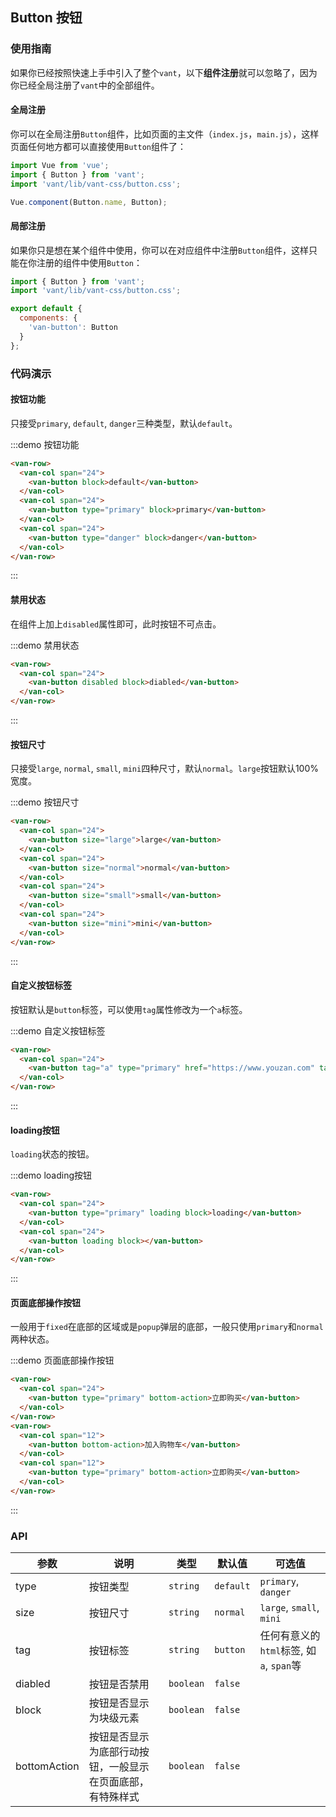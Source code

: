 <style>
@component-namespace demo {
  @b button {
    .van-button {
      -webkit-tap-highlight-color: rgba(0, 0, 0, 0);
      user-select: none;
    }
    .van-row {
      padding: 0 15px;
      margin-bottom: 20px;
    }
    .van-col-24 {
      margin-bottom: 20px;

      &:last-child {
        margin-bottom: 0;
      }
    }
  }
}
</style>

## Button 按钮

### 使用指南

如果你已经按照快速上手中引入了整个`vant`，以下**组件注册**就可以忽略了，因为你已经全局注册了`vant`中的全部组件。

#### 全局注册

你可以在全局注册`Button`组件，比如页面的主文件（`index.js`，`main.js`），这样页面任何地方都可以直接使用`Button`组件了：

```js
import Vue from 'vue';
import { Button } from 'vant';
import 'vant/lib/vant-css/button.css';

Vue.component(Button.name, Button);
```

#### 局部注册

如果你只是想在某个组件中使用，你可以在对应组件中注册`Button`组件，这样只能在你注册的组件中使用`Button`：

```js
import { Button } from 'vant';
import 'vant/lib/vant-css/button.css';

export default {
  components: {
    'van-button': Button
  }
};
```

### 代码演示

#### 按钮功能

只接受`primary`, `default`, `danger`三种类型，默认`default`。

:::demo 按钮功能
```html
<van-row>
  <van-col span="24">
    <van-button block>default</van-button>
  </van-col>
  <van-col span="24">
    <van-button type="primary" block>primary</van-button>
  </van-col>
  <van-col span="24">
    <van-button type="danger" block>danger</van-button>
  </van-col>
</van-row>
```
:::

#### 禁用状态

在组件上加上`disabled`属性即可，此时按钮不可点击。

:::demo 禁用状态
```html
<van-row>
  <van-col span="24">
    <van-button disabled block>diabled</van-button>
  </van-col>
</van-row>
```
:::

#### 按钮尺寸

只接受`large`, `normal`, `small`, `mini`四种尺寸，默认`normal`。`large`按钮默认100%宽度。

:::demo 按钮尺寸
```html 
<van-row>
  <van-col span="24">
    <van-button size="large">large</van-button>
  </van-col>
  <van-col span="24">
    <van-button size="normal">normal</van-button>
  </van-col>
  <van-col span="24">
    <van-button size="small">small</van-button>
  </van-col>
  <van-col span="24">
    <van-button size="mini">mini</van-button>
  </van-col>
</van-row>
```
:::

#### 自定义按钮标签

按钮默认是`button`标签，可以使用`tag`属性修改为一个`a`标签。

:::demo 自定义按钮标签
```html 
<van-row>
  <van-col span="24">
    <van-button tag="a" type="primary" href="https://www.youzan.com" target="_blank">a标签按钮</van-button>
  </van-col>
</van-row>
```
:::

#### loading按钮

`loading`状态的按钮。

:::demo loading按钮
```html 
<van-row>
  <van-col span="24">
    <van-button type="primary" loading block>loading</van-button>
  </van-col>
  <van-col span="24">
    <van-button loading block></van-button>
  </van-col>
</van-row>
```
:::

#### 页面底部操作按钮

一般用于`fixed`在底部的区域或是`popup`弹层的底部，一般只使用`primary`和`normal`两种状态。

:::demo 页面底部操作按钮
```html 
<van-row>
  <van-col span="24">
    <van-button type="primary" bottom-action>立即购买</van-button>
  </van-col>
</van-row>
<van-row>
  <van-col span="12">
    <van-button bottom-action>加入购物车</van-button>
  </van-col>
  <van-col span="12">
    <van-button type="primary" bottom-action>立即购买</van-button>
  </van-col>
</van-row>
```
:::

### API

| 参数       | 说明      | 类型       | 默认值       | 可选值       |
|-----------|-----------|-----------|-------------|-------------|
| type | 按钮类型 | `string`  | `default`          | `primary`, `danger`   |
| size | 按钮尺寸 | `string`  | `normal`          | `large`, `small`, `mini`  |
| tag | 按钮标签 | `string`  | `button`          | 任何有意义的`html`标签, 如`a`, `span`等  |
| diabled | 按钮是否禁用 | `boolean`  |  `false`  |      |
| block | 按钮是否显示为块级元素 | `boolean`  |   `false`   |      |
| bottomAction | 按钮是否显示为底部行动按钮，一般显示在页面底部，有特殊样式 | `boolean`  |   `false`   |      |

